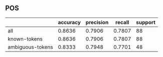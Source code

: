 
## POS

|                  | accuracy | precision | recall | support |
|------------------|----------|-----------|--------|---------|
| all              | 0.8636   | 0.7906    | 0.7807 | 88      |
| known-tokens     | 0.8636   | 0.7906    | 0.7807 | 88      |
| ambiguous-tokens | 0.8333   | 0.7948    | 0.7701 | 48      |

